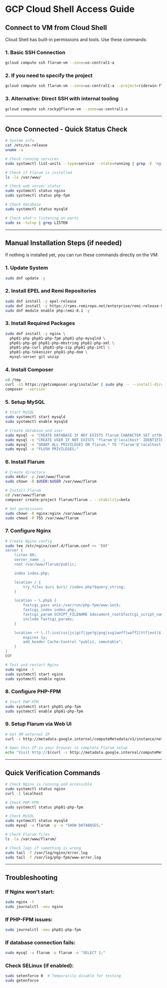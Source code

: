 # GCP Cloud Shell Access Guide

## Connect to VM from Cloud Shell

Cloud Shell has built-in permissions and tools. Use these commands:

### 1. Basic SSH Connection

```bash
gcloud compute ssh flarum-vm --zone=us-central1-a
```

### 2. If you need to specify the project

```bash
gcloud compute ssh flarum-vm --zone=us-central1-a --project=riderwin-flarum
```

### 3. Alternative: Direct SSH with internal tooling

```bash
gcloud compute ssh rocky@flarum-vm --zone=us-central1-a
```

---

## Once Connected - Quick Status Check

```bash
# System info
cat /etc/os-release
uname -a

# Check running services
sudo systemctl list-units --type=service --state=running | grep -E 'nginx|php|mysql|mariadb'

# Check if Flarum is installed
ls -la /var/www/

# Check web server status
sudo systemctl status nginx
sudo systemctl status php-fpm

# Check database
sudo systemctl status mysqld

# Check what's listening on ports
sudo ss -tulnp | grep LISTEN
```

---

## Manual Installation Steps (if needed)

If nothing is installed yet, you can run these commands directly on the VM:

### 1. Update System

```bash
sudo dnf update -y
```

### 2. Install EPEL and Remi Repositories

```bash
sudo dnf install -y epel-release
sudo dnf install -y https://rpms.remirepo.net/enterprise/remi-release-9.rpm
sudo dnf module enable php:remi-8.1 -y
```

### 3. Install Required Packages

```bash
sudo dnf install -y nginx \
  php81-php php81-php-fpm php81-php-mysqlnd \
  php81-php-gd php81-php-mbstring php81-php-xml \
  php81-php-curl php81-php-zip php81-php-intl \
  php81-php-tokenizer php81-php-dom \
  mysql-server git unzip
```

### 4. Install Composer

```bash
cd /tmp
curl -sS https://getcomposer.org/installer | sudo php -- --install-dir=/usr/local/bin --filename=composer
composer --version
```

### 5. Setup MySQL

```bash
# Start MySQL
sudo systemctl start mysqld
sudo systemctl enable mysqld

# Create database and user
sudo mysql -e "CREATE DATABASE IF NOT EXISTS flarum CHARACTER SET utf8mb4 COLLATE utf8mb4_unicode_ci;"
sudo mysql -e "CREATE USER IF NOT EXISTS 'flarum'@'localhost' IDENTIFIED BY 'YOUR_DB_PASSWORD';"
sudo mysql -e "GRANT ALL PRIVILEGES ON flarum.* TO 'flarum'@'localhost';"
sudo mysql -e "FLUSH PRIVILEGES;"
```

### 6. Install Flarum

```bash
# Create directory
sudo mkdir -p /var/www/flarum
sudo chown -R $USER:$USER /var/www/flarum

# Install Flarum
cd /var/www/flarum
composer create-project flarum/flarum . --stability=beta

# Set permissions
sudo chown -R nginx:nginx /var/www/flarum
sudo chmod -R 755 /var/www/flarum
```

### 7. Configure Nginx

```bash
# Create Nginx config
sudo tee /etc/nginx/conf.d/flarum.conf << 'EOF'
server {
    listen 80;
    server_name _;
    root /var/www/flarum/public;

    index index.php;

    location / {
        try_files $uri $uri/ /index.php?$query_string;
    }

    location ~ \.php$ {
        fastcgi_pass unix:/var/run/php-fpm/www.sock;
        fastcgi_index index.php;
        fastcgi_param SCRIPT_FILENAME $document_root$fastcgi_script_name;
        include fastcgi_params;
    }

    location ~* \.(?:ico|css|js|gif|jpe?g|png|svg|woff|woff2|ttf|eot)$ {
        expires 1y;
        add_header Cache-Control "public, immutable";
    }
}
EOF

# Test and restart Nginx
sudo nginx -t
sudo systemctl start nginx
sudo systemctl enable nginx
```

### 8. Configure PHP-FPM

```bash
# Start PHP-FPM
sudo systemctl start php81-php-fpm
sudo systemctl enable php81-php-fpm
```

### 9. Setup Flarum via Web UI

```bash
# Get VM external IP
curl -s http://metadata.google.internal/computeMetadata/v1/instance/network-interfaces/0/access-configs/0/external-ip -H "Metadata-Flavor: Google"

# Open this IP in your browser to complete Flarum setup
echo "Visit http://$(curl -s http://metadata.google.internal/computeMetadata/v1/instance/network-interfaces/0/access-configs/0/external-ip -H "Metadata-Flavor: Google") in your browser"
```

---

## Quick Verification Commands

```bash
# Check Nginx is running and accessible
sudo systemctl status nginx
curl -I localhost

# Check PHP-FPM
sudo systemctl status php81-php-fpm

# Check MySQL
sudo systemctl status mysqld
sudo mysql -u flarum -p -e "SHOW DATABASES;"

# Check Flarum files
ls -la /var/www/flarum/

# Check logs if something is wrong
sudo tail -f /var/log/nginx/error.log
sudo tail -f /var/log/php-fpm/www-error.log
```

---

## Troubleshooting

### If Nginx won't start:

```bash
sudo nginx -t
sudo journalctl -xeu nginx
```

### If PHP-FPM issues:

```bash
sudo journalctl -xeu php81-php-fpm
```

### If database connection fails:

```bash
sudo mysql -u flarum -p flarum -e "SELECT 1;"
```

### Check SELinux (if enabled):

```bash
sudo setenforce 0  # Temporarily disable for testing
sudo getenforce
```
